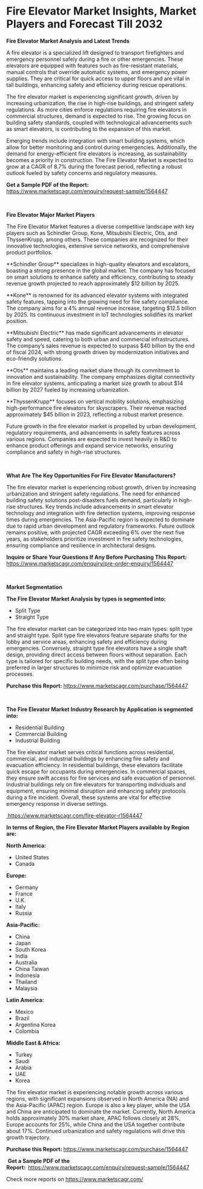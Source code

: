 <p><h1>Fire Elevator Market Insights, Market Players and Forecast Till 2032</h1></p><p><strong>Fire Elevator Market Analysis and Latest Trends</strong></p>
<p><p>A fire elevator is a specialized lift designed to transport firefighters and emergency personnel safely during a fire or other emergencies. These elevators are equipped with features such as fire-resistant materials, manual controls that override automatic systems, and emergency power supplies. They are critical for quick access to upper floors and are vital in tall buildings, enhancing safety and efficiency during rescue operations.</p><p>The fire elevator market is experiencing significant growth, driven by increasing urbanization, the rise in high-rise buildings, and stringent safety regulations. As more cities enforce regulations requiring fire elevators in commercial structures, demand is expected to rise. The growing focus on building safety standards, coupled with technological advancements such as smart elevators, is contributing to the expansion of this market.</p><p>Emerging trends include integration with smart building systems, which allow for better monitoring and control during emergencies. Additionally, the demand for energy-efficient fire elevators is increasing, as sustainability becomes a priority in construction. The Fire Elevator Market is expected to grow at a CAGR of 8.7% during the forecast period, reflecting a robust outlook fueled by safety concerns and regulatory measures.</p></p>
<p><strong>Get a Sample PDF of the Report:&nbsp;</strong> <a href="https://www.marketscagr.com/enquiry/request-sample/1564447?utm_campaign=2202&utm_medium=2&utm_source=Github&utm_content=ia&utm_term=16022025&utm_id=fire-elevator">https://www.marketscagr.com/enquiry/request-sample/1564447</a></p>
<p>&nbsp;</p>
<p><strong>Fire Elevator Major Market Players</strong></p>
<p><p>The Fire Elevator Market features a diverse competitive landscape with key players such as Schindler Group, Kone, Mitsubishi Electric, Otis, and ThyssenKrupp, among others. These companies are recognized for their innovative technologies, extensive service networks, and comprehensive product portfolios.</p><p>**Schindler Group** specializes in high-quality elevators and escalators, boasting a strong presence in the global market. The company has focused on smart solutions to enhance safety and efficiency, contributing to steady revenue growth projected to reach approximately $12 billion by 2025.</p><p>**Kone** is renowned for its advanced elevator systems with integrated safety features, tapping into the growing need for fire safety compliance. The company aims for a 4% annual revenue increase, targeting $12.5 billion by 2025. Its continuous investment in IoT technologies solidifies its market position.</p><p>**Mitsubishi Electric** has made significant advancements in elevator safety and speed, catering to both urban and commercial infrastructures. The company’s sales revenue is expected to surpass $40 billion by the end of fiscal 2024, with strong growth driven by modernization initiatives and eco-friendly solutions.</p><p>**Otis** maintains a leading market share through its commitment to innovation and sustainability. The company emphasizes digital connectivity in fire elevator systems, anticipating a market size growth to about $14 billion by 2027 fueled by increasing urbanization.</p><p>**ThyssenKrupp** focuses on vertical mobility solutions, emphasizing high-performance fire elevators for skyscrapers. Their revenue reached approximately $45 billion in 2023, reflecting a robust market presence.</p><p>Future growth in the fire elevator market is propelled by urban development, regulatory requirements, and advancements in safety features across various regions. Companies are expected to invest heavily in R&D to enhance product offerings and expand service networks, ensuring compliance and safety in high-rise structures.</p></p>
<p>&nbsp;</p>
<p><strong>What Are The Key Opportunities For Fire Elevator Manufacturers?</strong></p>
<p><p>The fire elevator market is experiencing robust growth, driven by increasing urbanization and stringent safety regulations. The need for enhanced building safety solutions post-disasters fuels demand, particularly in high-rise structures. Key trends include advancements in smart elevator technology and integration with fire detection systems, improving response times during emergencies. The Asia-Pacific region is expected to dominate due to rapid urban development and regulatory frameworks. Future outlook remains positive, with projected CAGR exceeding 6% over the next five years, as stakeholders prioritize investment in fire safety technologies, ensuring compliance and resilience in architectural designs.</p></p>
<p><strong>Inquire or Share Your Questions If Any Before Purchasing This Report:</strong> <a href="https://www.marketscagr.com/enquiry/pre-order-enquiry/1564447?utm_campaign=2202&utm_medium=2&utm_source=Github&utm_content=ia&utm_term=16022025&utm_id=fire-elevator">https://www.marketscagr.com/enquiry/pre-order-enquiry/1564447</a></p>
<p>&nbsp;</p>
<p><strong>Market Segmentation</strong></p>
<p><strong>The Fire Elevator Market Analysis by types is segmented into:</strong></p>
<p><ul><li>Split Type</li><li>Straight Type</li></ul></p>
<p><p>The fire elevator market can be categorized into two main types: split type and straight type. Split type fire elevators feature separate shafts for the lobby and service areas, enhancing safety and efficiency during emergencies. Conversely, straight type fire elevators have a single shaft design, providing direct access between floors without separation. Each type is tailored for specific building needs, with the split type often being preferred in larger structures to minimize risk and optimize evacuation processes.</p></p>
<p><strong>Purchase this Report:&nbsp;</strong><a href="https://www.marketscagr.com/purchase/1564447?utm_campaign=2202&utm_medium=2&utm_source=Github&utm_content=ia&utm_term=16022025&utm_id=fire-elevator">https://www.marketscagr.com/purchase/1564447</a></p>
<p>&nbsp;</p>
<p><strong>The Fire Elevator Market Industry Research by Application is segmented into:</strong></p>
<p><ul><li>Residential Building</li><li>Commercial Building</li><li>Industrial Building</li></ul></p>
<p><p>The fire elevator market serves critical functions across residential, commercial, and industrial buildings by enhancing fire safety and evacuation efficiency. In residential buildings, these elevators facilitate quick escape for occupants during emergencies. In commercial spaces, they ensure swift access for fire services and safe evacuation of personnel. Industrial buildings rely on fire elevators for transporting individuals and equipment, ensuring minimal disruption and enhancing safety protocols during a fire incident. Overall, these systems are vital for effective emergency response in diverse settings.</p></p>
<p><a href="https://www.marketscagr.com/fire-elevator-r1564447?utm_campaign=2202&utm_medium=2&utm_source=Github&utm_content=ia&utm_term=16022025&utm_id=fire-elevator">&nbsp;https://www.marketscagr.com/fire-elevator-r1564447</a></p>
<p><strong>In terms of Region, the Fire Elevator Market Players available by Region are:</strong></p>
<p>
    <p> <strong> North America: </strong>
        <ul>
            <li>United States</li>
            <li>Canada</li>
        </ul>
        </p> 
    <p> <strong> Europe: </strong>
        <ul>
            <li>Germany</li>
            <li>France</li>
            <li>U.K.</li>
            <li>Italy</li>
            <li>Russia</li>
        </ul>
        </p> 
    <p> <strong> Asia-Pacific: </strong>
        <ul>
            <li>China</li>
            <li>Japan</li>
            <li>South Korea</li>
            <li>India</li>
            <li>Australia</li>
            <li>China Taiwan</li>
            <li>Indonesia</li>
            <li>Thailand</li>
            <li>Malaysia</li>
        </ul>
        </p> 
    <p> <strong> Latin America: </strong>
        <ul>
            <li>Mexico</li>
            <li>Brazil</li>
            <li>Argentina Korea</li>
            <li>Colombia</li>
        </ul>
        </p> 
    <p> <strong> Middle East & Africa: </strong>
        <ul>
            <li>Turkey</li>
            <li>Saudi</li>
            <li>Arabia</li>
            <li>UAE</li>
            <li>Korea</li>
        </ul>
    </p>
    </p>
<p><p>The fire elevator market is experiencing notable growth across various regions, with significant expansions observed in North America (NA) and the Asia-Pacific (APAC) region. Europe is also a key player, while the USA and China are anticipated to dominate the market. Currently, North America holds approximately 30% market share, APAC follows closely at 28%, Europe accounts for 25%, while China and the USA together contribute about 17%. Continued urbanization and safety regulations will drive this growth trajectory.</p></p>
<p><strong>Purchase this Report: </strong><a href="https://www.marketscagr.com/purchase/1564447?utm_campaign=2202&utm_medium=2&utm_source=Github&utm_content=ia&utm_term=16022025&utm_id=fire-elevator">https://www.marketscagr.com/purchase/1564447</a></p>
<p>&nbsp;<strong>Get a Sample PDF of the Report:&nbsp;&nbsp;</strong><a href="https://www.marketscagr.com/enquiry/request-sample/1564447?utm_campaign=2202&utm_medium=2&utm_source=Github&utm_content=ia&utm_term=16022025&utm_id=fire-elevator">https://www.marketscagr.com/enquiry/request-sample/1564447</a></p>
<p><strong></strong></p>
<p>Check more reports on <a href="https://www.marketscagr.com/?utm_campaign=2202&utm_medium=2&utm_source=Github&utm_content=ia&utm_term=16022025&utm_id=fire-elevator">https://www.marketscagr.com/</a></p>